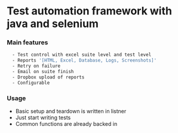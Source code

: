 # Test automation framework with java and selenium

### Main features 
```sh 
  - Test control with excel suite level and test level
  - Reports '[HTML, Excel, Database, Logs, Screenshots]'
  - Retry on failure
  - Email on suite finish
  - Dropbox upload of reports
  - Configurable
```
### Usage
* Basic setup and teardown is written in listner
* Just start writing tests 
* Common functions are already backed in
